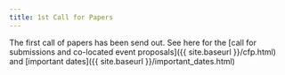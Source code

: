 ```yaml
---
title: 1st Call for Papers
---
```


The first call of papers has been send out. See here for the [call for submissions and co-located event proposals]({{ site.baseurl }}/cfp.html) and [important dates]({{ site.baseurl }}/important_dates.html)
